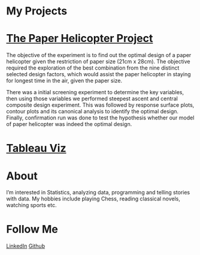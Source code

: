 # My Projects
# [The Paper Helicopter Project](https://github.com/fahimhoq96/The-Paper-Helicopter-Project)
The objective of the experiment is to find out the optimal design of a paper helicopter given the restriction of paper size (21cm x 28cm). The objective required the exploration of the best combination from the nine distinct selected design factors, which would assist the paper helicopter in staying for longest time in the air, given the paper size. 

There was a initial screening experiment to determine the key variables, then using those variables we performed steepest ascent and central composite design experiment. This was followed by response surface plots, contour plots and its canonical analysis to identify the optimal design. Finally, confirmation run was done to test the hypothesis whether our model of paper helicopter was indeed the optimal design.

# [Tableau Viz](https://public.tableau.com/app/profile/fahim.hoq)

# About
I’m interested in Statistics, analyzing data, programming and telling stories with data. 
My hobbies include playing Chess, reading classical novels, watching sports etc.

# Follow Me
[LinkedIn](https://www.linkedin.com/in/fahim-hoq) [Github](https://github.com/fahimhoq96)
